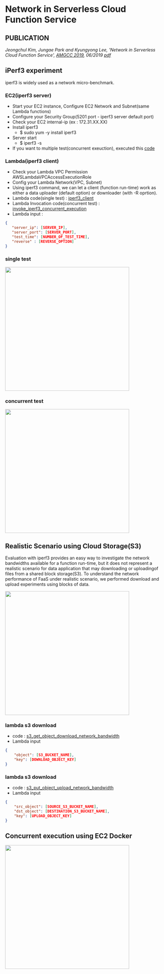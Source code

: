 # Network in Serverless Cloud Function Service
## PUBLICATION
_Jeongchul Kim, Jungae Park and Kyungyong Lee, 'Network in Serverless Cloud Function Service',
[AMGCC 2019](http://htcaas.kisti.re.kr/wiki/index.php/AMGCC19), 06/2019 [pdf]()_

## iPerf3 experiment
iperf3 is widely used as a network micro-benchmark.
### EC2(iperf3 server)
 - Start your EC2 instance, Configure EC2 Network and Subnet(same Lambda functions)
 - Configure your Security Group(5201 port - iperf3 server default port)
 - Check your EC2 internal-ip (ex : 172.31.XX.XX)
 - Install iperf3 
   - $ sudo yum -y install iperf3
 - Server start
   - $ iperf3 -s 
 - If you want to multiple test(concurrent exeuction), executed this [code](https://github.com/kmu-bigdata/faas-network/blob/master/ec2/iperf3_server/restart_iperf_server.sh)

### Lambda(iperf3 client)
 - Check your Lambda VPC Permission AWSLambdaVPCAccessExecutionRole
 - Config your Lambda Network(VPC, Subnet)
 - Using iperf3 command, we can let a client (function run-time) work as either a data uploader (default option) or downloader (with -R oprtion).
 - Lambda code(single test) : [iperf3_client](https://github.com/kmu-bigdata/faas-network/tree/master/lambda/iperf3_client)
 - Lambda Invocation code(concurrent test) : [invoke_iperf3_concurrent_execution](https://github.com/kmu-bigdata/faas-network/blob/master/lambda/invoke_iperf3_concurrent_execution/lambda_function.py)
 - Lambda input : 
 ```json
 {
    "server_ip": [SERVER_IP],
    "server_port": [SERVER_PORT],
    "test_time": [NUMBER_OF_TEST_TIME],
    "reverse" : [REVERSE_OPTION] 
 }
 ```
### single test
<img src="https://user-images.githubusercontent.com/10591350/57977928-41614c00-7a3d-11e9-9692-99a66591ddbc.png" width="400">

### concurrent test
<img src="https://user-images.githubusercontent.com/10591350/57977954-c77d9280-7a3d-11e9-8962-be83320e7b6b.png" width="400">

## Realistic Scenario using Cloud Storage(S3)
Evaluation with iperf3 provides an easy way to investigate the network bandwidths available for a function run-time, but it does not represent a realistic scenario for data application that may downloading or uploadingof files from a shared block storage(S3).
To understand the network performance of FaaS under realistic scenario, we performed download and upload experiments using blocks of data.

<img src="https://user-images.githubusercontent.com/10591350/57977932-550cb280-7a3d-11e9-8baa-833b8e28d5c8.png" width="400">

### lambda s3 download
 - code : [s3_get_object_download_network_bandwidth](https://github.com/kmu-bigdata/faas-network/blob/master/lambda/s3_get_object_download_network_bandwidth/lambda_function.py)
 - Lambda input
```json
{
    "object": [S3_BUCKET_NAME],
    "key": [DOWNLOAD_OBJECT_KEY]
}
```
 ### lambda s3 download
 - code : [s3_put_object_upload_network_bandwidth](https://github.com/kmu-bigdata/faas-network/blob/master/lambda/s3_put_object_upload_network_bandwidth/lambda_function.py)
 - Lambda input
```json
{
    "src_object": [SOURCE_S3_BUCKET_NAME],
    "dst_object": [DESTINATION_S3_BUCKET_NAME],
    "key": [UPLOAD_OBJECT_KEY]
}
```

## Concurrent execution using EC2 Docker
<img src="https://user-images.githubusercontent.com/10591350/57978265-a4a2ac80-7a44-11e9-8b99-cd40f5fe9e8d.png" width="400">
